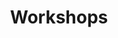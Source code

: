 ---
title: Workshops
parent: resources
order: 7
sitemap:
  priority: 1
  changefreq: 'weekly'

sections:

   - file: workshops
     layout: text

---